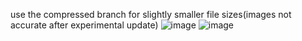 use the compressed branch for slightly smaller file sizes(images not accurate after experimental update)
![image](https://github.com/user-attachments/assets/bc7bce77-3abf-4a7d-a7df-6b10ef7168c9)
![image](https://github.com/user-attachments/assets/54e12363-f7c3-4b17-826f-43e606360b88)

